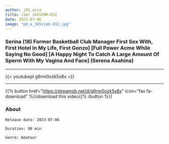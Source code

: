 ```yaml
---
author: j91.asia
title: (am) 345SIMM-832
date: 2023-07-06
image: "pb_e_345simm-832.jpg"
---
```


### Serina (18) Former Basketball Club Manager First Sex With, First Hotel In My Life, First Gonzo] [Full Power Acme While Saying No Good] [A Happy Night To Catch A Large Amount Of Sperm With My Vagina And Face] (Serena Asahina)
___

{{< youtubepl g9rm0ozk5s8x >}}
___

{{% button href="https://streamsb.net/d/g9rm0ozk5s8x" icon="fas fa-download" %}}download this video{{% /button %}}
### About

`Release date: 2023-07-06`

`Duration: 90 min`

`Genre:	Amateur`
